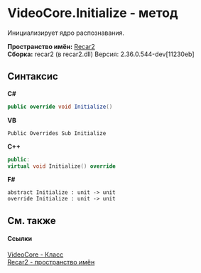 # VideoCore.Initialize - метод
 

Инициализирует ядро распознавания.

**Пространство имён:**&nbsp;<a href="0dd0c505-07fc-c3e8-128c-d1a0701f2a29">Recar2</a><br />**Сборка:**&nbsp;recar2 (в recar2.dll) Версия: 2.36.0.544-dev[11230eb]

## Синтаксис

**C#**<br />
``` C#
public override void Initialize()
```

**VB**<br />
``` VB
Public Overrides Sub Initialize
```

**C++**<br />
``` C++
public:
virtual void Initialize() override
```

**F#**<br />
``` F#
abstract Initialize : unit -> unit 
override Initialize : unit -> unit 
```


## См. также


#### Ссылки
<a href="cb693d57-5030-3855-e4bc-6cd1f1721585">VideoCore - Класс</a><br /><a href="0dd0c505-07fc-c3e8-128c-d1a0701f2a29">Recar2 - пространство имён</a><br />